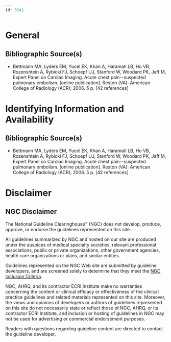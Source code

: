 ```yaml
---
id: 5542
---
```


# General

## Bibliographic Source(s)

- Bettmann MA, Lyders EM, Yucel EK, Khan A, Haramati LB, Ho VB, Rozenshtein A, Rybicki FJ, Schoepf UJ, Stanford W, Woodard PK, Jaff M, Expert Panel on Cardiac Imaging. Acute chest pain--suspected pulmonary embolism. [online publication]. Reston (VA): American College of Radiology (ACR); 2006. 5 p. [42 references]

# Identifying Information and Availability

## Bibliographic Source(s)

- Bettmann MA, Lyders EM, Yucel EK, Khan A, Haramati LB, Ho VB, Rozenshtein A, Rybicki FJ, Schoepf UJ, Stanford W, Woodard PK, Jaff M, Expert Panel on Cardiac Imaging. Acute chest pain--suspected pulmonary embolism. [online publication]. Reston (VA): American College of Radiology (ACR); 2006. 5 p. [42 references]

# Disclaimer

## NGC Disclaimer

The National Guideline Clearinghouse™ (NGC) does not develop, produce, approve, or endorse the guidelines represented on this site.

All guidelines summarized by NGC and hosted on our site are produced under the auspices of medical specialty societies, relevant professional associations, public or private organizations, other government agencies, health care organizations or plans, and similar entities.

Guidelines represented on the NGC Web site are submitted by guideline developers, and are screened solely to determine that they meet the [NGC Inclusion Criteria](/help-and-about/summaries/inclusion-criteria).

NGC, AHRQ, and its contractor ECRI Institute make no warranties concerning the content or clinical efficacy or effectiveness of the clinical practice guidelines and related materials represented on this site. Moreover, the views and opinions of developers or authors of guidelines represented on this site do not necessarily state or reflect those of NGC, AHRQ, or its contractor ECRI Institute, and inclusion or hosting of guidelines in NGC may not be used for advertising or commercial endorsement purposes.

Readers with questions regarding guideline content are directed to contact the guideline developer.

